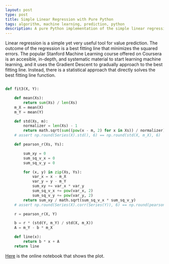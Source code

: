 ```yaml
---
layout: post
type: post
title: Simple Linear Regression with Pure Python
tags: algorithm, machine learning, prediction, python
description: A pure Python implementation of the simple linear regression with one variable. A short and dependency-free Python recipe that offers the ability to predict using simple linear regression.
---
```


Linear regression is a simple yet very useful tool for value prediction.
The outcome of the regression is a best fitting line that minimizes the squared errors.
The popular Stanford Machine Learning course offered on Coursera is an
accesible, in-depth, and systematic material to start learning machine learning,
and it uses the Gradient Descent to gradually approach to the best fitting line.
Instead, there is a statistical approach that directly solves the best fitting line function.

```python

def fit3(X, Y):

    def mean(Xs):
        return sum(Xs) / len(Xs)
    m_X = mean(X)
    m_Y = mean(Y)

    def std(Xs, m):
        normalizer = len(Xs) - 1
        return math.sqrt(sum((pow(x - m, 2) for x in Xs)) / normalizer)
    # assert np.round(Series(X).std(), 6) == np.round(std(X, m_X), 6)

    def pearson_r(Xs, Ys):

        sum_xy = 0
        sum_sq_v_x = 0
        sum_sq_v_y = 0

        for (x, y) in zip(Xs, Ys):
            var_x = x - m_X
            var_y = y - m_Y
            sum_xy += var_x * var_y
            sum_sq_v_x += pow(var_x, 2)
            sum_sq_v_y += pow(var_y, 2)
        return sum_xy / math.sqrt(sum_sq_v_x * sum_sq_v_y)
    # assert np.round(Series(X).corr(Series(Y)), 6) == np.round(pearson_r(X, Y), 6)

    r = pearson_r(X, Y)

    b = r * (std(Y, m_Y) / std(X, m_X))
    A = m_Y - b * m_X

    def line(x):
        return b * x + A
    return line

```

[Here](http://nbviewer.ipython.org/gist/chaobin/5fe5044bb6589ba9b5f9) is the online notebook that shows the plot.
